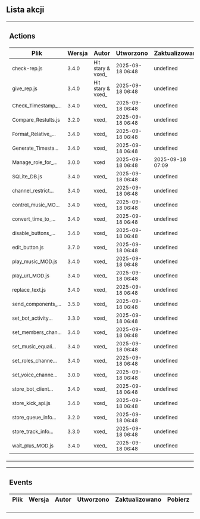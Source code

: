 

## Lista akcji
<!-- ACTIONS_TABLE_START -->

<table>
<tr>
  <td>

### Actions
| Plik | Wersja | Autor | Utworzono | Zaktualizowano | Pobierz |
|------|--------|-------|-----------|----------------|---------|
| <small>check-rep.js</small> | <small>3.4.0</small> | <small>Hit stary & vxed_</small> | <small>2025-09-18 06:48</small> | <small>undefined</small> | [🔗](https://github.com/vxe3D/dbm-mods/blob/main/actions%2F%5BVX-C%5Dcheck-rep.js) |
| <small>give_rep.js</small> | <small>3.4.0</small> | <small>Hit stary & vxed_</small> | <small>2025-09-18 06:48</small> | <small>undefined</small> | [🔗](https://github.com/vxe3D/dbm-mods/blob/main/actions%2F%5BVX-C%5Dgive_rep.js) |
| <small>Check_Timestamp_...</small> | <small>3.4.0</small> | <small>vxed_</small> | <small>2025-09-18 06:48</small> | <small>undefined</small> | [🔗](https://github.com/vxe3D/dbm-mods/blob/main/actions%2F%5BVX%5DCheck_Timestamp_Difference.js) |
| <small>Compare_Restults.js</small> | <small>3.2.0</small> | <small>vxed_</small> | <small>2025-09-18 06:48</small> | <small>undefined</small> | [🔗](https://github.com/vxe3D/dbm-mods/blob/main/actions%2F%5BVX%5DCompare_Restults.js) |
| <small>Format_Relative_...</small> | <small>3.4.0</small> | <small>vxed_</small> | <small>2025-09-18 06:48</small> | <small>undefined</small> | [🔗](https://github.com/vxe3D/dbm-mods/blob/main/actions%2F%5BVX%5DFormat_Relative_Time.js) |
| <small>Generate_Timesta...</small> | <small>3.4.0</small> | <small>vxed_</small> | <small>2025-09-18 06:48</small> | <small>undefined</small> | [🔗](https://github.com/vxe3D/dbm-mods/blob/main/actions%2F%5BVX%5DGenerate_Timestamp.js) |
| <small>Manage_role_for_...</small> | <small>3.0.0</small> | <small>vxed</small> | <small>2025-09-18 06:48</small> | <small>2025-09-18 07:09</small> | [🔗](https://github.com/vxe3D/dbm-mods/blob/main/actions%2F%5BVX%5DManage_role_for_All_members.js) |
| <small>SQLite_DB.js</small> | <small>3.4.0</small> | <small>vxed_</small> | <small>2025-09-18 06:48</small> | <small>undefined</small> | [🔗](https://github.com/vxe3D/dbm-mods/blob/main/actions%2F%5BVX%5DSQLite_DB.js) |
| <small>channel_restrict...</small> | <small>3.4.0</small> | <small>vxed_</small> | <small>2025-09-18 06:48</small> | <small>undefined</small> | [🔗](https://github.com/vxe3D/dbm-mods/blob/main/actions%2F%5BVX%5Dchannel_restriction.js) |
| <small>control_music_MO...</small> | <small>3.4.0</small> | <small>vxed_</small> | <small>2025-09-18 06:48</small> | <small>undefined</small> | [🔗](https://github.com/vxe3D/dbm-mods/blob/main/actions%2F%5BVX%5Dcontrol_music_MOD.js) |
| <small>convert_time_to_...</small> | <small>3.4.0</small> | <small>vxed_</small> | <small>2025-09-18 06:48</small> | <small>undefined</small> | [🔗](https://github.com/vxe3D/dbm-mods/blob/main/actions%2F%5BVX%5Dconvert_time_to_seconds_MOD.js) |
| <small>disable_buttons_...</small> | <small>3.4.0</small> | <small>vxed_</small> | <small>2025-09-18 06:48</small> | <small>undefined</small> | [🔗](https://github.com/vxe3D/dbm-mods/blob/main/actions%2F%5BVX%5Ddisable_buttons_select.js) |
| <small>edit_button.js</small> | <small>3.7.0</small> | <small>vxed_</small> | <small>2025-09-18 06:48</small> | <small>undefined</small> | [🔗](https://github.com/vxe3D/dbm-mods/blob/main/actions%2F%5BVX%5Dedit_button.js) |
| <small>play_music_MOD.js</small> | <small>3.4.0</small> | <small>vxed_</small> | <small>2025-09-18 06:48</small> | <small>undefined</small> | [🔗](https://github.com/vxe3D/dbm-mods/blob/main/actions%2F%5BVX%5Dplay_music_MOD.js) |
| <small>play_url_MOD.js</small> | <small>3.4.0</small> | <small>vxed_</small> | <small>2025-09-18 06:48</small> | <small>undefined</small> | [🔗](https://github.com/vxe3D/dbm-mods/blob/main/actions%2F%5BVX%5Dplay_url_MOD.js) |
| <small>replace_text.js</small> | <small>3.4.0</small> | <small>vxed_</small> | <small>2025-09-18 06:48</small> | <small>undefined</small> | [🔗](https://github.com/vxe3D/dbm-mods/blob/main/actions%2F%5BVX%5Dreplace_text.js) |
| <small>send_components_...</small> | <small>3.5.0</small> | <small>vxed_</small> | <small>2025-09-18 06:48</small> | <small>undefined</small> | [🔗](https://github.com/vxe3D/dbm-mods/blob/main/actions%2F%5BVX%5Dsend_components_v2_MOD.js) |
| <small>set_bot_activity...</small> | <small>3.3.0</small> | <small>vxed_</small> | <small>2025-09-18 06:48</small> | <small>undefined</small> | [🔗](https://github.com/vxe3D/dbm-mods/blob/main/actions%2F%5BVX%5Dset_bot_activity_MOD.js) |
| <small>set_members_chan...</small> | <small>3.4.0</small> | <small>vxed_</small> | <small>2025-09-18 06:48</small> | <small>undefined</small> | [🔗](https://github.com/vxe3D/dbm-mods/blob/main/actions%2F%5BVX%5Dset_members_channel_perms.js) |
| <small>set_music_equali...</small> | <small>3.4.0</small> | <small>vxed_</small> | <small>2025-09-18 06:48</small> | <small>undefined</small> | [🔗](https://github.com/vxe3D/dbm-mods/blob/main/actions%2F%5BVX%5Dset_music_equalizer_MOD.js) |
| <small>set_roles_channe...</small> | <small>3.4.0</small> | <small>vxed_</small> | <small>2025-09-18 06:48</small> | <small>undefined</small> | [🔗](https://github.com/vxe3D/dbm-mods/blob/main/actions%2F%5BVX%5Dset_roles_channel_perms.js) |
| <small>set_voice_channe...</small> | <small>3.0.0</small> | <small>vxed_</small> | <small>2025-09-18 06:48</small> | <small>undefined</small> | [🔗](https://github.com/vxe3D/dbm-mods/blob/main/actions%2F%5BVX%5Dset_voice_channel_status_MOD.js) |
| <small>store_bot_client...</small> | <small>3.4.0</small> | <small>vxed_</small> | <small>2025-09-18 06:48</small> | <small>undefined</small> | [🔗](https://github.com/vxe3D/dbm-mods/blob/main/actions%2F%5BVX%5Dstore_bot_client_info.js) |
| <small>store_kick_api.js</small> | <small>3.4.0</small> | <small>vxed_</small> | <small>2025-09-18 06:48</small> | <small>undefined</small> | [🔗](https://github.com/vxe3D/dbm-mods/blob/main/actions%2F%5BVX%5Dstore_kick_api.js) |
| <small>store_queue_info...</small> | <small>3.2.0</small> | <small>vxed_</small> | <small>2025-09-18 06:48</small> | <small>undefined</small> | [🔗](https://github.com/vxe3D/dbm-mods/blob/main/actions%2F%5BVX%5Dstore_queue_info_MOD.js) |
| <small>store_track_info...</small> | <small>3.3.0</small> | <small>vxed_</small> | <small>2025-09-18 06:48</small> | <small>undefined</small> | [🔗](https://github.com/vxe3D/dbm-mods/blob/main/actions%2F%5BVX%5Dstore_track_info_MOD.js) |
| <small>wait_plus_MOD.js</small> | <small>3.4.0</small> | <small>vxed_</small> | <small>2025-09-18 06:48</small> | <small>undefined</small> | [🔗](https://github.com/vxe3D/dbm-mods/blob/main/actions%2F%5BVX%5Dwait_plus_MOD.js) |

  </td>
</tr>
</table>

<table>
<tr>
  <td>

### Events
| Plik | Wersja | Autor | Utworzono | Zaktualizowano | Pobierz |
|------|--------|-------|-----------|----------------|---------|


  </td>
</tr>
</table>

<!-- ACTIONS_TABLE_END -->
